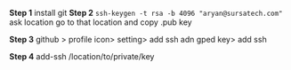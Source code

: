 **Step 1**
install git
**Step 2**
`ssh-keygen -t rsa -b 4096 "aryan@sursatech.com"`
    ask location
    go to that location and copy .pub key

**Step 3**
github > profile icon> setting> add ssh adn gped key> add ssh

**Step 4**
add-ssh /location/to/private/key